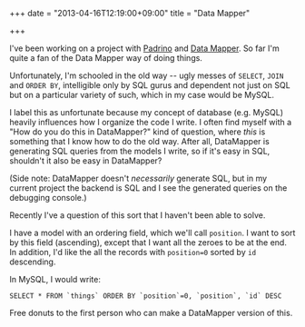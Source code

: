 +++
date = "2013-04-16T12:19:00+09:00"
title = "Data Mapper"

+++

I've been working on a project with [Padrino](http://www.padrinorb.com/) and [Data Mapper](http://datamapper.org).
So far I'm quite a fan of the Data Mapper way of doing things.

Unfortunately, I'm schooled in the old way -- ugly messes of `SELECT`, `JOIN` and `ORDER BY`,
intelligible only by SQL gurus and dependent not just on SQL but on a particular variety of such, which in my case would be MySQL.

I label this as unfortunate because my concept of database (e.g. MySQL) heavily influences how I organize the code I write.
I often find myself with a "How do you do this in DataMapper?" kind of question, where *this* is something that I know how to do the old way.
After all, DataMapper is generating SQL queries from the models I write, so if it's easy in SQL, shouldn't it also be easy in DataMapper?

(Side note: DataMapper doesn't *necessarily* generate SQL, but in my current project the backend is SQL and I see the generated queries on the debugging console.)

Recently I've a question of this sort that I haven't been able to solve.

I have a model with an ordering field, which we'll call `position`.  I want to sort by this field (ascending), except that I want all the zeroes to be at the end.  In addition, I'd like the all the records with `position=0` sorted by `id` descending.

In MySQL, I would write:

```
SELECT * FROM `things` ORDER BY `position`=0, `position`, `id` DESC
```

Free donuts to the first person who can make a DataMapper version of this.
